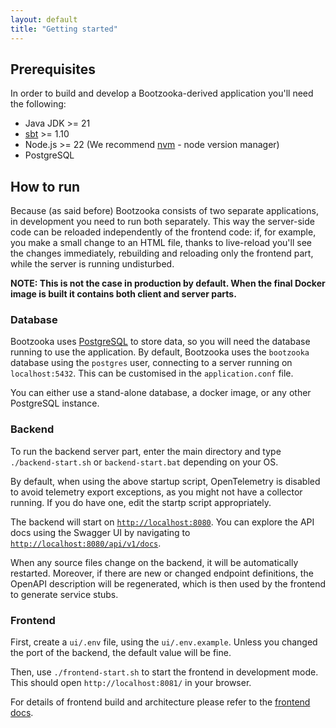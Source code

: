 ```yaml
---
layout: default
title: "Getting started"
---
```


## Prerequisites

In order to build and develop a Bootzooka-derived application you'll need the following:

- Java JDK >= 21
- [sbt](http://www.scala-sbt.org/) >= 1.10
- Node.js >= 22 (We recommend [nvm](https://github.com/nvm-sh/nvm) - node version manager)
- PostgreSQL

## How to run

Because (as said before) Bootzooka consists of two separate applications, in development you need to run both separately. This way the server-side code can be reloaded independently of the frontend code: if, for example, you make a small change to an HTML file, thanks to live-reload you'll see the changes immediately, rebuilding and reloading only the frontend part, while the server is running undisturbed.

**NOTE: This is not the case in production by default. When the final Docker image is built it contains both client and server parts.**

### Database

Bootzooka uses [PostgreSQL](https://www.postgresql.org) to store data, so you will need the database running to use the application. By default, Bootzooka uses the `bootzooka` database using the `postgres` user, connecting to a server running on `localhost:5432`. This can be customised in the `application.conf` file.

You can either use a stand-alone database, a docker image, or any other PostgreSQL instance.

### Backend

To run the backend server part, enter the main directory and type `./backend-start.sh` or `backend-start.bat` depending on your OS.

By default, when using the above startup script, OpenTelemetry is disabled to avoid telemetry export exceptions, as 
you might not have a collector running. If you do have one, edit the startp script appropriately.

The backend will start on [`http://localhost:8080`](http://localhost:8080). You can explore the API docs using the
Swagger UI by navigating to [`http://localhost:8080/api/v1/docs`](http://localhost:8080/api/v1/docs).

When any source files change on the backend, it will be automatically restarted. Moreover, if there are new or 
changed endpoint definitions, the OpenAPI description will be regenerated, which is then used by the frontend
to generate service stubs.

### Frontend

First, create a `ui/.env` file, using the `ui/.env.example`. Unless you changed the port of the backend, the default 
value will be fine.

Then, use `./frontend-start.sh` to start the frontend in development mode. This should open `http://localhost:8081/`
in your browser.

For details of frontend build and architecture please refer to the [frontend docs](frontend.html).
